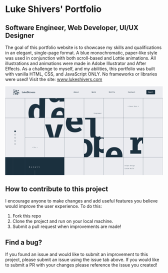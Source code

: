 # Luke Shivers' Portfolio

## Software Engineer, Web Developer, UI/UX Designer
 
The goal of this portfolio website is to showcase my skills and qualifications
in an elegant, single-page format. A blue monochromatic, paper-like style was used
in conjunction with both scroll-based and Lottie animations. All illustrations 
and animations were made in Adobe Illustrator and After Effects. As a challenge to myself, 
and my abilities, this portfolio was built with vanilla HTML, CSS, and JavaScript ONLY. 
No frameworks or libraries were used! Visit the site: 
<a href="https://www.lukeshivers.com">www.lukeshivers.com</a>


<a href="https://www.lukeshivers.com">
    <img src="/assets/exampleView.png" alt="Screenshot"/>
</a>

## How to contribute to this project

I encourage anyone to make changes and add useful features you believe would
improve the user experience. To do this:

1. Fork this repo
2. Clone the project and run on your local machine.
3. Submit a pull request when improvements are made!


## Find a bug?

If you found an issue and would like to submit an improvement to this project,
please submit an issue using the issue tab above. If you would like to submit a
PR with your changes please reference the issue you created!